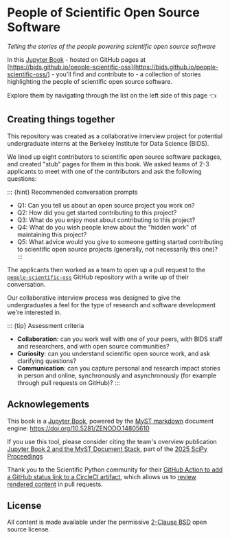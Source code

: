 # People of Scientific Open Source Software

*Telling the stories of the people powering scientific open source software*

In this [Jupyter Book](https://next.jupyterbook.org) - hosted on GitHub pages at [https://bids.github.io/people-scientific-oss](https://bids.github.io/people-scientific-oss/) - you'll find and contribute to - a collection of stories highlighting the people of scientific open source software.

Explore them by navigating through the list on the left side of this page 👈

## Creating things together

This repository was created as a collaborative interview project for potential undergraduate interns at the Berkeley Institute for Data Science (BIDS).

We lined up eight contributors to scientific open source software packages, and created "stub" pages for them in this book.
We asked teams of 2-3 applicants to meet with one of the contributors and ask the following questions:

::: {hint} Recommended conversation prompts
* Q1: Can you tell us about an open source project you work on?
* Q2: How did you get started contributing to this project?
* Q3: What do you enjoy most about contributing to this project?
* Q4: What do you wish people knew about the "hidden work" of maintaining this project? 
* Q5: What advice would you give to someone getting started contributing to scientific open source projects (generally, not necessarily this one)?
:::

The applicants then worked as a team to open up a pull request to the [`people-scientific-oss`](https://github.com/BIDS/people-scientific-oss) GitHub repository with a write up of their conversation.

Our collaborative interview process was designed to give the undergraduates a feel for the type of research and software development we're interested in.

::: {tip} Assessment criteria

- **Collaboration**: can you work well with one of your peers, with BIDS staff and researchers, and with open source communities?
- **Curiosity**: can you understand scientific open source work, and ask clarifying questions?
- **Communication**: can you capture personal and research impact stories in person and online, synchronously and asynchronously (for example through pull requests on GitHub)?
:::

## Acknowlegements

This book is a [Jupyter Book](https://next.jupyterbook.org/), powered by the [MyST markdown](https://mystmd.org/) document engine: <https://doi.org/10.5281/ZENODO.14805610>

If you use this tool, please consider citing the team's overview publication [Jupyter Book 2 and the MyST Document Stack](https://doi.org/10.25080/hwcj9957), part of the [2025 SciPy Proceedings](https://proceedings.scipy.org/)

Thank you to the Scientific Python community for their [GitHub Action to add a GitHub status link to a CircleCI artifact](https://github.com/scientific-python/circleci-artifacts-redirector-action), which allows us to [review rendered content](https://github.com/stefanv/myst-preview) in pull requests.

## License

All content is made available under the permissive [2-Clause BSD](https://opensource.org/license/bsd-2-clause) open source license. 
